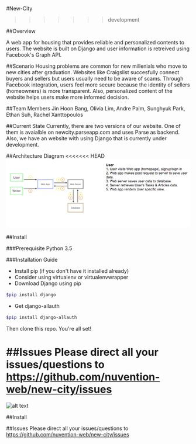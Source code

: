 #New-City
>>>>>>> development

##Overview

A web app for housing that provides reliable and personalized contents to users.
The website is built on Django and user information is retreived using Facebook's Graph API.

##Scenario
Housing problems are common for new millenials who move to new cities after graduation.
Websites like Craigslist succesfully connect buyers and sellers but users usually
need to be aware of scams. Through Facebook integration, users feel more secure
because the identity of sellers (homeowners) is more transparent. Also, personalized
content of the website helps users make more informed decision.

##Team Members
Jin Hoon Bang, Olivia Lim, Andre Paim, Sunghyuk Park, Ethan Suh, Rachel Xanttopoulos

##Current State
Currently, there are two versions of our website. One of them is avaialble on
newcity.parseapp.com and uses Parse as backend. Also, we have an website with
using Django that is currently under development.

##Architecture Diagram
<<<<<<< HEAD
![Image of Yaktocat](img/architecture_diagram.png)

##Install

###Prerequisite
Python 3.5

###Installation Guide
* Install pip (if you don't have it installed already)
* Consider using virtualenv or virtualenvwrapper
* Download Django using pip
```sh
$pip install django
```

* Get django-allauth
```sh
$pip install django-allauth
```

Then clone this repo. You're all set!

##Issues
Please direct all your issues/questions to https://github.com/nuvention-web/new-city/issues
=======
![alt text](https://github.com/nuvention-web/new-city/tree/master/img/architecture_diagram.png "Architecture Diagram")

##Install

##Issues
Please direct all your issues/questions to https://github.com/nuvention-web/new-city/issues
